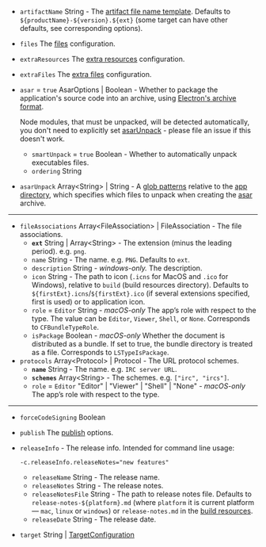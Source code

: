 * <code id="PlatformSpecificBuildOptions-artifactName">artifactName</code> String - The [artifact file name template](/configuration/configuration.md#artifact-file-name-template). Defaults to `${productName}-${version}.${ext}` (some target can have other defaults, see corresponding options).
* <code id="PlatformSpecificBuildOptions-files">files</code> The [files](/configuration/contents.md#files) configuration.
* <code id="PlatformSpecificBuildOptions-extraResources">extraResources</code> The [extra resources](/configuration/contents.md#extraresources) configuration.
* <code id="PlatformSpecificBuildOptions-extraFiles">extraFiles</code> The [extra files](/configuration/contents.md#extrafiles) configuration.
* <code id="PlatformSpecificBuildOptions-asar">asar</code> = `true` AsarOptions | Boolean<a name="AsarOptions"></a> - Whether to package the application's source code into an archive, using [Electron's archive format](http://electron.atom.io/docs/tutorial/application-packaging/).
  
  Node modules, that must be unpacked, will be detected automatically, you don't need to explicitly set [asarUnpack](#configuration-asarUnpack) - please file an issue if this doesn't work.
  * <code id="AsarOptions-smartUnpack">smartUnpack</code> = `true` Boolean - Whether to automatically unpack executables files.
  * <code id="AsarOptions-ordering">ordering</code> String
* <code id="PlatformSpecificBuildOptions-asarUnpack">asarUnpack</code> Array&lt;String&gt; | String - A [glob patterns](/file-patterns.md) relative to the [app directory](#MetadataDirectories-app), which specifies which files to unpack when creating the [asar](http://electron.atom.io/docs/tutorial/application-packaging/) archive.

---

* <code id="PlatformSpecificBuildOptions-fileAssociations">fileAssociations</code> Array&lt;FileAssociation&gt; | FileAssociation<a name="FileAssociation"></a> - The file associations.
  * **<code id="FileAssociation-ext">ext</code>** String | Array&lt;String&gt; - The extension (minus the leading period). e.g. `png`.
  * <code id="FileAssociation-name">name</code> String - The name. e.g. `PNG`. Defaults to `ext`.
  * <code id="FileAssociation-description">description</code> String - *windows-only.* The description.
  * <code id="FileAssociation-icon">icon</code> String - The path to icon (`.icns` for MacOS and `.ico` for Windows), relative to `build` (build resources directory). Defaults to `${firstExt}.icns`/`${firstExt}.ico` (if several extensions specified, first is used) or to application icon.
  * <code id="FileAssociation-role">role</code> = `Editor` String - *macOS-only* The app’s role with respect to the type. The value can be `Editor`, `Viewer`, `Shell`, or `None`. Corresponds to `CFBundleTypeRole`.
  * <code id="FileAssociation-isPackage">isPackage</code> Boolean - *macOS-only* Whether the document is distributed as a bundle. If set to true, the bundle directory is treated as a file. Corresponds to `LSTypeIsPackage`.
* <code id="PlatformSpecificBuildOptions-protocols">protocols</code> Array&lt;Protocol&gt; | Protocol<a name="Protocol"></a> - The URL protocol schemes.
  * **<code id="Protocol-name">name</code>** String - The name. e.g. `IRC server URL`.
  * **<code id="Protocol-schemes">schemes</code>** Array&lt;String&gt; - The schemes. e.g. `["irc", "ircs"]`.
  * <code id="Protocol-role">role</code> = `Editor` "Editor" | "Viewer" | "Shell" | "None" - *macOS-only* The app’s role with respect to the type.

---

* <code id="PlatformSpecificBuildOptions-forceCodeSigning">forceCodeSigning</code> Boolean
* <code id="PlatformSpecificBuildOptions-publish">publish</code> The [publish](/configuration/publish.md) options.
* <code id="PlatformSpecificBuildOptions-releaseInfo">releaseInfo</code><a name="ReleaseInfo"></a> - The release info. Intended for command line usage:
  
  ``` -c.releaseInfo.releaseNotes="new features" ```
  * <code id="ReleaseInfo-releaseName">releaseName</code> String - The release name.
  * <code id="ReleaseInfo-releaseNotes">releaseNotes</code> String - The release notes.
  * <code id="ReleaseInfo-releaseNotesFile">releaseNotesFile</code> String - The path to release notes file. Defaults to `release-notes-${platform}.md` (where `platform` it is current platform — `mac`, `linux` or `windows`) or `release-notes.md` in the [build resources](#MetadataDirectories-buildResources).
  * <code id="ReleaseInfo-releaseDate">releaseDate</code> String - The release date.
* <code id="PlatformSpecificBuildOptions-target">target</code> String | [TargetConfiguration](/configuration/target.md#targetconfiguration)